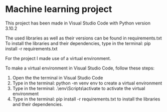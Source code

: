 # Machine learning project

This project has been made in Visual Studio Code with Python version 3.10.2

The used libraries as well as their versions can be found in requirements.txt
To install the libraries and their dependencies, type in the terminal: pip install -r requirements.txt

For the project I made use of a virtual environment.

To make a virtual environment in Visual Studio Code, follow these steps:

1. Open the the terminal in Visual Studio Code
2. Type in the terminal: python -m venv env to create a virtual environment
3. Type in the terminal: .\env\Scripts\activate to activate the virtual environment
4. Type in the terminal: pip install -r requirements.txt to install the libraries and their dependencies.